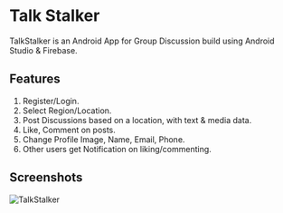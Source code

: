 # Talk Stalker

TalkStalker is an Android App for Group Discussion build using Android Studio & Firebase.

## Features

1. Register/Login.
2. Select Region/Location.
3. Post Discussions based on a location, with text & media data.
4. Like, Comment on posts.
5. Change Profile Image, Name, Email, Phone.
6. Other users get Notification on liking/commenting.

## Screenshots

![TalkStalker](https://i.imgur.com/ngNTPoc.jpg)
